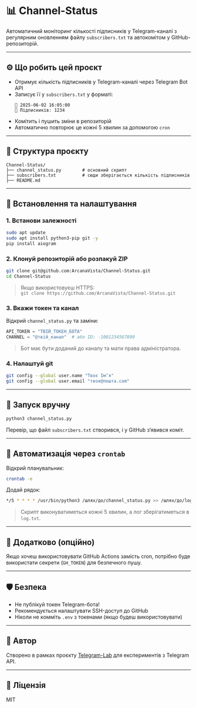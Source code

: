 # 📊 Channel-Status

Автоматичний моніторинг кількості підписників у Telegram-каналі з регулярним оновленням файлу `subscribers.txt` та автокомітом у GitHub-репозиторій.

---

## ⚙️ Що робить цей проєкт

- Отримує кількість підписників у Telegram-каналі через Telegram Bot API
- Записує її у `subscribers.txt` у форматі:
  ```
  📅 2025-06-02 16:05:00
  👥 Підписників: 1234
  ```
- Комітить і пушить зміни в репозиторій
- Автоматично повторює це кожні 5 хвилин за допомогою `cron`

---

## 🧱 Структура проєкту

```
Channel-Status/
├── channel_status.py        # основний скрипт
├── subscribers.txt          # сюди зберігається кількість підписників
├── README.md                
```

---

## 🧰 Встановлення та налаштування

### 1. Встанови залежності

```bash
sudo apt update
sudo apt install python3-pip git -y
pip install aiogram
```

### 2. Клонуй репозиторій або розпакуй ZIP

```bash
git clone git@github.com:ArcanaVista/Channel-Status.git
cd Channel-Status
```

> Якщо використовуєш HTTPS:  
> `git clone https://github.com/ArcanaVista/Channel-Status.git`

### 3. Вкажи токен та канал

Відкрий `channel_status.py` та заміни:

```python
API_TOKEN = "ТВІЙ_ТОКЕН_БОТА"
CHANNEL = "@твій_канал"  # або ID: -1001234567890
```

> Бот має бути доданий до каналу та мати права адміністратора.

### 4. Налаштуй git

```bash
git config --global user.name "Твоє Ім’я"
git config --global user.email "твоя@пошта.com"
```

---

## 🚀 Запуск вручну

```bash
python3 channel_status.py
```

Перевір, що файл `subscribers.txt` створився, і у GitHub з’явився коміт.

---

## 🔁 Автоматизація через `crontab`

Відкрий планувальник:

```bash
crontab -e
```

Додай рядок:

```bash
*/5 * * * * /usr/bin/python3 /шлях/до/channel_status.py >> /шлях/до/log.txt 2>&1
```

> Скрипт виконуватиметься кожні 5 хвилин, а лог зберігатиметься в `log.txt`.

---

## 📡 Додатково (опційно)

Якщо хочеш використовувати GitHub Actions замість cron, потрібно буде використати секрети (`GH_TOKEN`) для безпечного пушу.

---

## 🛡 Безпека

- Не публікуй токен Telegram-бота!
- Рекомендується налаштувати SSH-доступ до GitHub
- Ніколи не комміть `.env` з токенами (якщо будеш використовувати)

---

## 🧠 Автор

Створено в рамках проєкту [Telegram-Lab](https://github.com/ArcanaVista/Telegram-Lab) для експериментів з Telegram API.

---

## 📜 Ліцензія

MIT
